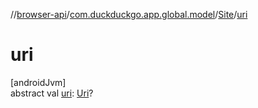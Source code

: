 //[browser-api](../../../index.md)/[com.duckduckgo.app.global.model](../index.md)/[Site](index.md)/[uri](uri.md)

# uri

[androidJvm]\
abstract val [uri](uri.md): [Uri](https://developer.android.com/reference/kotlin/android/net/Uri.html)?
